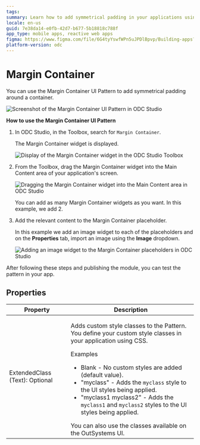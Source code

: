 ```yaml
---
tags:
summary: Learn how to add symmetrical padding in your applications using the Margin Container UI Pattern in OutSystems Developer Cloud (ODC).
locale: en-us
guid: 7e38da14-e0fb-42d7-b677-5b18818c788f
app_type: mobile apps, reactive web apps
figma: https://www.figma.com/file/6G4tyYswfWPn5uJPDlBpvp/Building-apps?type=design&node-id=3208%3A21157&t=ZwHw8hXeFhwYsO5V-1
platform-version: odc
---
```

# Margin Container

You can use the Margin Container UI Pattern to add symmetrical padding around a container.

![Screenshot of the Margin Container UI Pattern in ODC Studio](images/margincontainer-1-ss.png "Margin Container UI Pattern")

**How to use the Margin Container UI Pattern**

1. In ODC Studio, in the Toolbox, search for `Margin Container`.

    The Margin Container widget is displayed.

    ![Display of the Margin Container widget in the ODC Studio Toolbox](images/margincontainer-2-ss.png "Margin Container Widget in Toolbox")

1. From the Toolbox, drag the Margin Container widget into the Main Content area of your application's screen.

    ![Dragging the Margin Container widget into the Main Content area in ODC Studio](images/margincontainer-3-ss.png "Dragging Margin Container Widget")

    You can add as many Margin Container widgets as you want. In this example, we add 2.

1. Add the relevant content to the Margin Container placeholder.

    In this example we add an image widget to each of the placeholders and on the **Properties** tab, import an image using the **Image** dropdown.

    ![Adding an image widget to the Margin Container placeholders in ODC Studio](images/margincontainer-4-ss.png "Adding Content to Margin Container")

After following these steps and publishing the module, you can test the pattern in your app.

## Properties

| Property                       | Description                                                                                                                                                                                                                                                                                                                                                                                                                                                                                                                                                                                                                   |
|--------------------------------|-------------------------------------------------------------------------------------------------------------------------------------------------------------------------------------------------------------------------------------------------------------------------------------------------------------------------------------------------------------------------------------------------------------------------------------------------------------------------------------------------------------------------------------------------------------------------------------------------------------------------------|
| ExtendedClass (Text): Optional | <p>Adds custom style classes to the Pattern. You define your custom style classes in your application using CSS.</p> <p>Examples <ul><li>Blank - No custom styles are added (default value).</li><li>"myclass" - Adds the ``myclass`` style to the UI styles being applied.</li><li>"myclass1 myclass2" - Adds the ``myclass1`` and ``myclass2`` styles to the UI styles being applied.</li></ul></p>You can also use the classes available on the OutSystems UI. |
